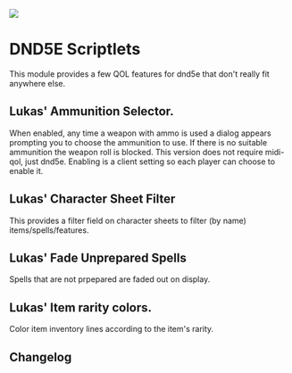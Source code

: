 ![](https://img.shields.io/badge/Foundry-v10-informational)
<!--- Downloads @ Latest Badge -->
<!--- replace <user>/<repo> with your username/repository -->
<!--- ![Latest Release Download Count](https://img.shields.io/github/downloads/<user>/<repo>/latest/module.zip) -->

<!--- Forge Bazaar Install % Badge -->
<!--- replace <your-module-name> with the `name` in your manifest -->
<!--- ![Forge Installs](https://img.shields.io/badge/dynamic/json?label=Forge%20Installs&query=package.installs&suffix=%25&url=https%3A%2F%2Fforge-vtt.com%2Fapi%2Fbazaar%2Fpackage%2F<your-module-name>&colorB=4aa94a) -->



# DND5E Scriptlets
This module provides a few QOL features for dnd5e that don't really fit anywhere else.

## Lukas' Ammunition Selector.
When enabled, any time a weapon with ammo is used a dialog appears prompting you to choose the ammunition to use. If there is no suitable ammunition the weapon roll is blocked. This version does not require midi-qol, just dnd5e. Enabling is a client setting so each player can choose to enable it.

## Lukas' Character Sheet Filter
This provides a filter field on character sheets to filter (by name) items/spells/features.

## Lukas' Fade Unprepared Spells
Spells that are not prpepared are faded out on display.

## Lukas' Item rarity colors.
Color item inventory lines according to the item's rarity.

## Changelog

